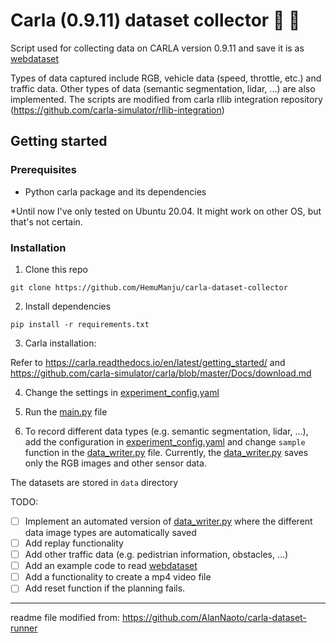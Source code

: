 # Carla (0.9.11) dataset collector :car: :floppy_disk:

Script used for collecting data on CARLA version 0.9.11 and save it is as [webdataset](https://github.com/webdataset/webdataset)

Types of data captured include RGB, vehicle data (speed, throttle, etc.) and traffic data. Other types of data (semantic segmentation, lidar, ...) are also implemented. The scripts are modified from carla rllib integration repository (https://github.com/carla-simulator/rllib-integration)


## Getting started
### Prerequisites
* Python carla package and its dependencies

\*Until now I've only tested on Ubuntu 20.04. It might work on other OS, but that's not certain.

### Installation
1. Clone this repo
```
git clone https://github.com/HemuManju/carla-dataset-collector
```
2. Install dependencies
```
pip install -r requirements.txt
```
3. Carla installation:

Refer to https://carla.readthedocs.io/en/latest/getting_started/ and https://github.com/carla-simulator/carla/blob/master/Docs/download.md

4. Change the settings in [experiment_config.yaml](experiment_config.yaml)



5. Run the [main.py](main.py) file
6. To record different data types (e.g. semantic segmentation, lidar, ...), add the configuration in [experiment_config.yaml](experiment_config.yaml) and change ```sample``` function in the [data_writer.py](data_writer.py) file. Currently, the [data_writer.py](data_writer.py) saves only the RGB images and other sensor data.

The datasets are stored in ```data``` directory

TODO:
- [ ] Implement an automated version of [data_writer.py](data_writer.py) where the different data image types are automatically saved
- [ ] Add replay functionality
- [ ] Add other traffic data (e.g. pedistrian information, obstacles, ...)
- [ ] Add an example code to read [webdataset](https://github.com/webdataset/webdataset)
- [ ] Add a functionality to create a mp4 video file
- [ ] Add reset function if the planning fails.
- - - -

readme file modified from: https://github.com/AlanNaoto/carla-dataset-runner
